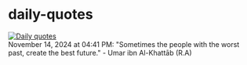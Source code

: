 # daily-quotes
[![Daily quotes](https://github.com/ceepu8/daily-quotes/actions/workflows/daily-quote.yml/badge.svg)](https://github.com/ceepu8/daily-quotes/actions/workflows/daily-quote.yml)<br/>
November 14, 2024 at 04:41 PM: "Sometimes the people with the worst past, create the best future." - Umar ibn Al-Khattāb (R.A)
